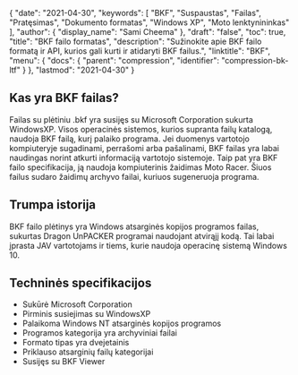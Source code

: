 {
  "date": "2021-04-30",
  "keywords": [
"BKF",
"Suspaustas",
"Failas",
"Pratęsimas",
"Dokumento formatas",
"Windows XP",
"Moto lenktynininkas"
],
  "author": {
    "display_name": "Sami Cheema"
},
  "draft": "false",
  "toc": true,
  "title": "BKF failo formatas",
  "description": "Sužinokite apie BKF failo formatą ir API, kurios gali kurti ir atidaryti BKF failus.",
  "linktitle": "BKF",
  "menu": {
    "docs": {
      "parent": "compression",
      "identifier": "compression-bk-ltf"
}
},
  "lastmod": "2021-04-30"
}

## Kas yra BKF failas? ##

Failas su plėtiniu .bkf yra susijęs su Microsoft Corporation sukurta WindowsXP. Visos operacinės sistemos, kurios supranta failų katalogą, naudoja BKF failą, kurį palaiko programa. Jei duomenys vartotojo kompiuteryje sugadinami, perrašomi arba pašalinami, BKF failas yra labai naudingas norint atkurti informaciją vartotojo sistemoje. Taip pat yra BKF failo specifikacija, ją naudoja kompiuterinis žaidimas Moto Racer. Šiuos failus sudaro žaidimų archyvo failai, kuriuos sugeneruoja programa.

## Trumpa istorija ##

BKF failo plėtinys yra Windows atsarginės kopijos programos failas, sukurtas Dragon UnPACKER programai naudojant atvirąjį kodą. Tai labai įprasta JAV vartotojams ir tiems, kurie naudoja operacinę sistemą Windows 10.

## Techninės specifikacijos ##

  *  Sukūrė Microsoft Corporation
  *  Pirminis susiejimas su WindowsXP
  *  Palaikoma Windows NT atsarginės kopijos programos
  *  Programos kategorija yra archyviniai failai
  *  Formato tipas yra dvejetainis
  *  Priklauso atsarginių failų kategorijai
  *  Susijęs su BKF Viewer

